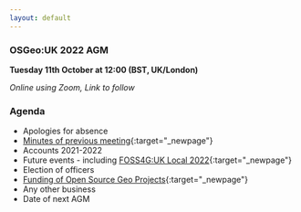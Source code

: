 ```yaml
---
layout: default
---
```


### OSGeo:UK 2022 AGM

**Tuesday 11th October at 12:00 (BST, UK/London)** 

*Online using Zoom, Link to follow*

### Agenda

* Apologies for absence
* [Minutes of previous meeting](./agm2021minutes.html){:target="_newpage"}
* Accounts 2021-2022
* Future events - including [FOSS4G:UK Local 2022](https://uk.osgeo.org/foss4guk2022local/){:target="_newpage"}
* Election of officers
* [Funding of Open Source Geo Projects](https://lists.osgeo.org/pipermail/uk/2022-September/001152.html){:target="_newpage"}
* Any other business
* Date of next AGM

